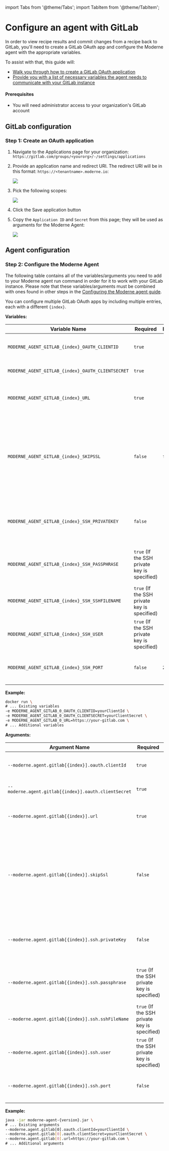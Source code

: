 import Tabs from '@theme/Tabs';
import TabItem from '@theme/TabItem';

# Configure an agent with GitLab

In order to view recipe results and commit changes from a recipe back to GitLab, you'll need to create a GitLab OAuth app and configure the Moderne agent with the appropriate variables.

To assist with that, this guide will:

* [Walk you through how to create a GitLab OAuth application](#step-1-create-an-oauth-application)
* [Provide you with a list of necessary variables the agent needs to communicate with your GitLab instance](#step-2-configure-the-moderne-agent)

#### Prerequisites

* You will need administrator access to your organization's GitLab account

## GitLab configuration

### Step 1: Create an OAuth application

1. Navigate to the Applications page for your organization: `https://gitlab.com/groups/<yourorg>/-/settings/applications`
2.  Provide an application name and redirect URI. The redirect URI will be in this format: `https://<tenantname>.moderne.io`:

    ![](./assets/gl-app-page.png)

3.  Pick the following scopes:

    ![](./assets/gl-scopes.png)

4. Click the Save application button
5.  Copy the `Application ID` and `Secret` from this page; they will be used as arguments for the Moderne Agent:

    ![](./assets/gl-secrets.png)   

## Agent configuration

### Step 2: Configure the Moderne Agent

The following table contains all of the variables/arguments you need to add to your Moderne agent run command in order for it to work with your GitLab instance. Please note that these variables/arguments must be combined with ones found in other steps in the [Configuring the Moderne agent guide](./agent-config.md).

You can configure multiple GitLab OAuth apps by including multiple entries, each with a different `{index}`.

<Tabs groupId="agent-type">
<TabItem value="oci-container" label="OCI Container">

**Variables:**

| Variable Name                                     | Required                                     | Default | Description                                                                                                                                                            |
|---------------------------------------------------|----------------------------------------------|---------|------------------------------------------------------------------------------------------------------------------------------------------------------------------------|
| `MODERNE_AGENT_GITLAB_{index}_OAUTH_CLIENTID`     | `true`                                       |         | The application id configured in GitLab.                                                                                                                               |
| `MODERNE_AGENT_GITLAB_{index}_OAUTH_CLIENTSECRET` | `true`                                       |         | The secret configured in GitLab.                                                                                                                                       |
| `MODERNE_AGENT_GITLAB_{index}_URL`                | `true`                                       |         | The fully-qualified hostname of your GitLab instance.                                                                                                                  |
| `MODERNE_AGENT_GITLAB_{index}_SKIPSSL`            | `false`                                      | `false` | Specifies whether or not to skip SSL validation for HTTP connections to this GitLab instance. This must be set to `true` if you use a self-signed SSL/TLS certificate. |
| `MODERNE_AGENT_GITLAB_{index}_SSH_PRIVATEKEY`     | `false`                                      |         | The SSH private key used to establish a SSH connection with GitLab.                                                                                                    |
| `MODERNE_AGENT_GITLAB_{index}_SSH_PASSPHRASE`     | `true` (If the SSH private key is specified) |         | The passphrase used to encrypt the SSH private key.                                                                                                                    |
| `MODERNE_AGENT_GITLAB_{index}_SSH_SSHFILENAME`    | `true` (If the SSH private key is specified) |         | The file name of the private key, which the agent will store locally.                                                                                                  |
| `MODERNE_AGENT_GITLAB_{index}_SSH_USER`           | `true` (If the SSH private key is specified) |         | The username used for SSH communication with GitLab.                                                                                                                   |
| `MODERNE_AGENT_GITLAB_{index}_SSH_PORT`           | `false`                                      | `22`    | The port used to communicate via SSH with GitLab.                                                                                                                      |

**Example:**

```bash
docker run \
# ... Existing variables
-e MODERNE_AGENT_GITLAB_0_OAUTH_CLIENTID=yourClientId \
-e MODERNE_AGENT_GITLAB_0_OAUTH_CLIENTSECRET=yourClientSecret \
-e MODERNE_AGENT_GITLAB_0_URL=https://your-gitlab.com \
# ... Additional variables
```
</TabItem>

<TabItem value="executable-jar" label="Executable JAR">

**Arguments:**

| Argument Name                                        | Required                                     | Default | Description                                                                                                                                                            |
|------------------------------------------------------|----------------------------------------------|---------|------------------------------------------------------------------------------------------------------------------------------------------------------------------------|
| `--moderne.agent.gitlab[{index}].oauth.clientId`     | `true`                                       |         | The application id configured in GitLab.                                                                                                                               |
| `--moderne.agent.gitlab[{index}].oauth.clientSecret` | `true`                                       |         | The secret configured in GitLab.                                                                                                                                       |
| `--moderne.agent.gitlab[{index}].url`                | `true`                                       |         | The fully-qualified hostname of your GitLab instance.                                                                                                                  |
| `--moderne.agent.gitlab[{index}].skipSsl`            | `false`                                      | `false` | Specifies whether or not to skip SSL validation for HTTP connections to this GitLab instance. This must be set to `true` if you use a self-signed SSL/TLS certificate. |
| `--moderne.agent.gitlab[{index}].ssh.privateKey`     | `false`                                      |         | The SSH private key used to establish a SSH connection with GitLab.                                                                                                    |
| `--moderne.agent.gitlab[{index}].ssh.passphrase`     | `true` (If the SSH private key is specified) |         | The passphrase used to encrypt the SSH private key.                                                                                                                    |
| `--moderne.agent.gitlab[{index}].ssh.sshFileName`    | `true` (If the SSH private key is specified) |         | The file name of the private key, which the agent will store locally.                                                                                                  |
| `--moderne.agent.gitlab[{index}].ssh.user`           | `true` (If the SSH private key is specified) |         | The username used for SSH communication with GitLab.                                                                                                                   |
| `--moderne.agent.gitlab[{index}].ssh.port`           | `false`                                      | `22`    | The port used to communicate via SSH with GitLab.                                                                                                                      |

**Example:**

```bash
java -jar moderne-agent-{version}.jar \
# ... Existing arguments
--moderne.agent.gitlab[0].oauth.clientId=yourClientId \
--moderne.agent.gitlab[0].oauth.clientSecret=yourClientSecret \
--moderne.agent.gitlab[0].url=https://your-gitlab.com \
# ... Additional arguments
```
</TabItem>
</Tabs>
